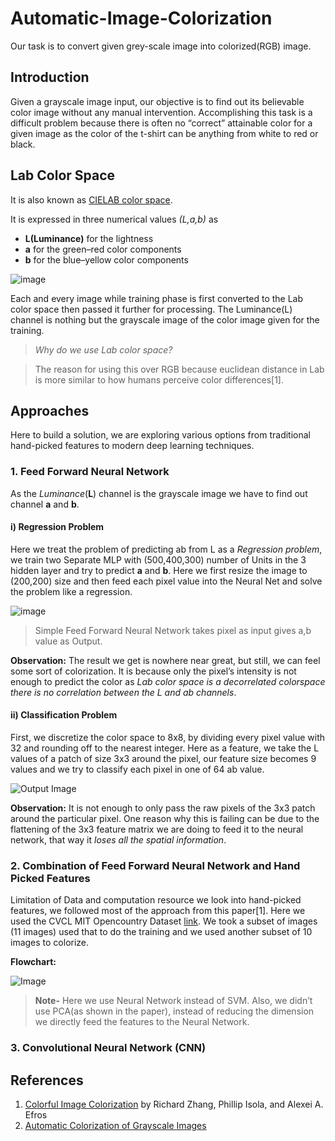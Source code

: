 # Automatic-Image-Colorization

Our task is to convert given grey-scale image into colorized(RGB) image.

## Introduction

Given a grayscale image input, our objective is to find out its believable color image without any manual intervention. Accomplishing this task is a difficult problem because there is often no “correct” attainable color for a given image as the color of the t-shirt can be anything from white to red or black.  

## Lab Color Space

It is also known as [CIELAB color space](https://en.wikipedia.org/wiki/CIELAB_color_space). 

It is expressed in three numerical values *(L,a,b)* as
- **L(Luminance)** for the lightness 
- **a** for the green–red color components
- **b** for the blue–yellow color components

![image](images/lab_space.jpg)

Each and every image while training phase is first converted to the Lab color space then passed it further for processing. The Luminance(L) channel is nothing but the grayscale image of the color image given for the training.

>*Why do we use Lab color space?*

> The reason for using this over RGB because euclidean distance in Lab is more similar to how humans perceive color differences[1].

## Approaches

Here to build a solution, we are exploring various options from traditional hand-picked features to modern deep learning techniques.

### 1. Feed Forward Neural Network

As the *Luminance*(**L**) channel is the grayscale image we have to find out channel **a** and **b**. 

#### i) Regression Problem

Here we treat the problem of predicting ab from L as a *Regression problem*, we train two Separate MLP with (500,400,300) number of Units in the 3 hidden layer and try to predict **a** and **b**. 
Here we first resize the image to (200,200) size and then feed each pixel value into the Neural Net and solve the problem like a regression.

![image](images/NN.png)

> Simple Feed Forward Neural Network takes pixel as input gives a,b value as Output.

**Observation:** The result we get is nowhere near great, but still, we can feel some sort of colorization. It is because only the pixel’s intensity is not enough to predict the color as *Lab color space is a decorrelated colorspace there is no correlation between the L and ab channels*.

#### ii) Classification Problem

First, we discretize the color space to 8x8, by dividing every pixel value with 32 and rounding off to the nearest integer.
Here as a feature, we take the L values of a patch of size 3x3 around the pixel, our feature size becomes 9 values and we try to classify each pixel in one of 64 ab value.

![Output Image](images/NN_1.png)

**Observation:** It is not enough to only pass the raw pixels of the 3x3 patch around the particular pixel. One reason why this is failing can be due to the flattening of the 3x3 feature matrix we are doing to feed it to the neural network, that way it *loses all the spatial information*.

### 2. Combination of Feed Forward Neural Network and Hand Picked Features

Limitation of Data and computation resource we look into hand-picked features, we followed most of the approach from this paper[1]. Here we used the CVCL MIT Opencountry Dataset [link](http://cvcl.mit.edu/database.htm). We took a subset of images (11 images) used that to do the training and we used another subset of 10 images to colorize.

**Flowchart:**

![Image](images/flowchart.png)

> **Note-** Here we use Neural Network instead of SVM. Also, we didn’t use PCA(as shown in the paper), instead of reducing the dimension we directly feed the features to the Neural Network.

### 3. Convolutional Neural Network (CNN)


## References

1. [Colorful Image Colorization](https://arxiv.org/pdf/1603.08511.pdf) by Richard Zhang, Phillip Isola, and Alexei A. Efros
2. [Automatic Colorization of Grayscale Images](http://cs229.stanford.edu/proj2013/KabirzadehSousaBlaes-AutomaticColorizationOfGrayscaleImages.pdf)
